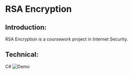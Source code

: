 # RSA Encryption
## Introduction: 
RSA Encryption is a coursework project in Internet Security. 
## Technical:
C#
![Demo](RSA-Encryption/Demo-photos/RSA1.PNG)
